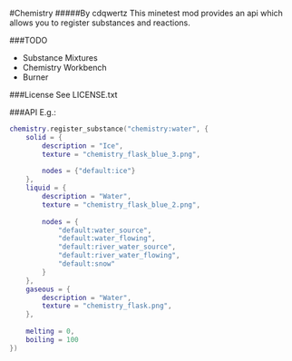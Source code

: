 #Chemistry
#####By cdqwertz
This minetest mod provides an api which allows you to register substances and reactions.

###TODO
- Substance Mixtures
- Chemistry Workbench
- Burner

###License
See LICENSE.txt

###API
E.g.:
```lua
chemistry.register_substance("chemistry:water", {
	solid = {
		description = "Ice",
		texture = "chemistry_flask_blue_3.png",
		
		nodes = {"default:ice"}
	},
	liquid = {
		description = "Water",
		texture = "chemistry_flask_blue_2.png",
		
		nodes = {
			"default:water_source",
			"default:water_flowing",
			"default:river_water_source", 
			"default:river_water_flowing",
			"default:snow"
		}
	},
	gaseous = {
		description = "Water",
		texture = "chemistry_flask.png",
	},
	
	melting = 0,
	boiling = 100
})
```
